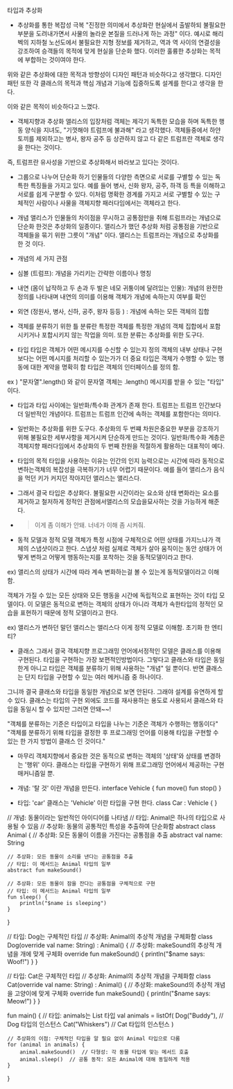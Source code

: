 타입과 추상화

- 추상화를 통한 복잡성 극복
"진정한 의미에서 추상화란 현실에서 출발하되 불필요한 부분을 도려내가면서 사물의 놀라운 본질을 드러나게 하는 과정" 이다.
예시로 해리 벡의 지하철 노선도에서 불필요한 지형 정보를 제거하고, 역과 역 사이의 연결성을 강조하여 승객들의 목적에 맞게 현실을 단순화 했다.
이러한 훌륭한 추상화는 목적에 부합하는 것이여야 한다.

위와 같은 추상화에 대한 목적과 방향성이 디자인 패턴과 비슷하다고 생각했다. 디자인 패턴 또한 각 클래스의 목적과 핵심 개념과 기능에 집중하도록 설계를 한다고 생각을 한다.

이와 같은 목적이 비슷하다고 느꼈다.


- 객체지향과 추상화
앨리스의 입장처럼 객체는 제각기 독특한 모습을 하며 독특한 행동 양식을 지녀도, "기껏해야 트럼프에 불과해" 라고 생각했다. 
객체들중에서 하얀 토끼를 제외하고는 병사, 왕자 공주 등 상관하지 않고 다 같은 트럼프란 객체로 생각을 한다는 것이다. 

즉, 트럼프란 유사성을 기반으로 추상화해서 바라보고 있다는 것이다.

- 그룹으로 나누어 단순화 하기
인물들의 다양한 측면으로 서로를 구별할 수 있는 독특한 특징들을 가지고 있다. 예를 들어 병사, 신화 왕자, 공주, 하객 등 특을 이해하고 서로를 쉽게 구분할 수 있다.
이처럼 명확한 경계를 가지고 서로 구별할 수 있는 구체적인 사람이나 사물을 객체지향 패러다임에서는 객체라고 한다.

- 개념
앨리스가 인물들의 차이점을 무시하고 공통점만을 취해 트럼프라는 개념으로 단순화 한것은 추상화의 일종이다.
앨리스가 했던 추상화 처럼 공통점을 기반으로 객체들을 묶기 위한 그릇이 "개념" 이다.
앨리스는 트럼프라는 개념으로 추상화를 한 것 이다.

- 개념의 세 가지 관점
- 심볼 (트럼프): 개념을 가리키는 간략한 이름이나 명칭
- 내연 (몸이 납작하고 두 손과 두 발은 네모 귀퉁이에 달려있는 인물): 개념의 완전한 정의를 나타내며 내연의 의미를 이용해 객체가 개념에 속하는지 여부를 확인
- 외연 (정원사, 병사, 신하, 공주, 왕자 등등 ) : 개념에 속하는 모든 객체의 집합

- 객체를 분류하기 위한 틀
분류란 특정한 객체를 특정한 개념의 객체 집합에서 포함시키거나 포합시키지 않는 작업을 의미.
또한 분류는 추상화를 위한 도구다.

- 타입
타입은 객체가 어떤 메시지를 수신할 수 있는지 정의
객체의 내부 상태나 구현보다는 어떤 메시지를 처리할 수 있는가가 더 중요
타입은 객체가 수행할 수 있는 행동에 대한 계약을 명확히 함
타입은 객체의 인터페이스를 정의 함.

ex ) "문자열".length() 와 같이 문자열 객체는 .length() 메시지를 받을 수 있는 "타입" 이다.

- 타입과 타입 사이에는 일반화/특수화 관계가 존재 한다. 트럼프는 트럼프 인간보다 더 일반적인 개념이다. 
트럼프는 트럼프 인간에 속하는 객체를 포함한다는 의미다.

- 일반화는 추상화를 위한 도구다.
추상화의 두 번쨰 차원은중요한 부분을 강조하기 위해 불필요한 세부사항을 제거시켜 단순하게 만드는 것이다.
일반화/특수화 계층은 객체지향 패러다임에서 추상화의 두 번째 찬원을 적절하게 활용하는 대표적이 예다.


- 타입의 목적
타입을 사용하는 이유는 인간의 인지 능력으로는 시간에 따라 동적으로 변하는객체의 복잡성을 극복하기가 너무 어렵기 때문이다.
예를 들어 앨리스가 음식을 먹던 키가 커지던 작아지던 앨리스는 앨리스다.

- 그래서 결국 타입은 추상화다.
불필요한 시간이라는 요소와 상태 변화라는 요소를 제거하고 철저하게 정적인 관점에서앨리스의 모습을묘사하는 것을 가능하게 해준다.
- > 이게 좀 이해가 안돼. 너네가 이해 좀 시켜줘.
  

- 동적 모델과 정적 모델
객체가 특정 시점에 구체적으로 어떤 상태를 가지느냐가 객체의 스냅샷이라고 한다.
스냅샷 처럼 실제로 객체가 살아 움직이는 동안 상태가 어떻게 변하고 어떻게 행동하는지를 포착하는 것을 동적모델이라고 한다.

ex) 앨리스의 상태가 시간에 따라 계속 변화하는걸 볼 수 있는게 동적모델이라고 이해함.

객체가 가질 수 있는 모든 상태와 모든 행동을 시간에 독립적으로 표현하는 것이 타입 모델이다.
이 모델은 동적으로 변하는 객체의 상태가 아니라 객체가 속한타입의 정적인 모습을 표현하기 때문에 정적 모델이라고 한다.

ex) 앨리스가 변하던 말던 앨리스는 앨리스다 이게 정적 모델로 이해함. 초기화 한 엔티티?

- 클래스
그래서 결국 객체지향 프로그래밍 언어에서정적인 모델은 클래스를 이용해 구현된다. 타입을 구현하는 가장 보편적인방법이다.
그렇다고 클래스와 타입은 동일한게 아니고 타입은 객체를 분류하기 위해 사용하는 "개념" 일 뿐이다.
반면 클래스는 단지 타입을 구현할 수 있는 여러 메커니즘 중 하나이다.

그니까 결국 클래스와 타입을 동일한 개념으로 보면 안된다. 그래야 설계를 유연하게 할 수 있다.
클래스는 타입의 구현 외에도 코드를 재사용하는 용도로 사용되서 클래스와 타입을 동일시 할 수 있지만 그러면 안돼~~!

"객체를 분류하는 기준은 타입이고 타입을 나누는 기준은 객체가 수행하는 행동이다"
"객체를 분류하기 위해 타입을 결정한 후 프로그래밍 언어를 이용해 타입을 구현할 수 있는 한 가지 방법이 클래스 인 것이다."

- 마무리
객체지향에서 중요한 것은 동적으로 변하는 객체의 '상태'와 상태를 변경하는 '행위' 이다.
클래스는 타입을 구현하기 위해 프로그래밍 언어에서 제공하는 구현 매커니즘일 뿐.


- 개념: '탈 것' 이란 개념을 만든다.
interface Vehicle {
    fun move()
    fun stop()
}

- 타입: 'car' 클래스는 'Vehicle' 이란 타입을 구현 한다.
class Car : Vehicle { }

// 개념: 동물이라는 일반적인 아이디어를 나타냄
// 타입: Animal은 하나의 타입으로 사용될 수 있음
// 추상화: 동물의 공통적인 특성을 추출하여 단순화함
abstract class Animal {
    // 추상화: 모든 동물이 이름을 가진다는 공통점을 추출
    abstract val name: String

    // 추상화: 모든 동물이 소리를 낸다는 공통점을 추출
    // 타입: 이 메서드는 Animal 타입의 일부
    abstract fun makeSound()

    // 추상화: 모든 동물이 잠을 잔다는 공통점을 구체적으로 구현
    // 타입: 이 메서드는 Animal 타입의 일부
    fun sleep() {
        println("$name is sleeping")
    }
}

// 타입: Dog는 구체적인 타입
// 추상화: Animal의 추상적 개념을 구체화함
class Dog(override val name: String) : Animal() {
    // 추상화: makeSound의 추상적 개념을 개에 맞게 구체화
    override fun makeSound() {
        println("$name says: Woof!")
    }
}

// 타입: Cat은 구체적인 타입
// 추상화: Animal의 추상적 개념을 구체화함
class Cat(override val name: String) : Animal() {
    // 추상화: makeSound의 추상적 개념을 고양이에 맞게 구체화
    override fun makeSound() {
        println("$name says: Meow!")
    }
}

fun main() {
    // 타입: animals는 List<Animal> 타입
    val animals = listOf(
        Dog("Buddy"),  // Dog 타입의 인스턴스
        Cat("Whiskers")  // Cat 타입의 인스턴스
    )

    // 추상화의 이점: 구체적인 타입을 알 필요 없이 Animal 타입으로 다룸
    for (animal in animals) {
        animal.makeSound()  // 다형성: 각 동물 타입에 맞는 메서드 호출
        animal.sleep()  // 공통 동작: 모든 Animal에 대해 동일하게 적용
    }
}
